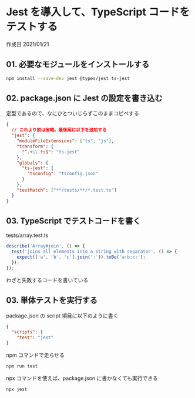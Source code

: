 # Jest を導入して、TypeScript コードをテストする

作成日 2021/01/21

## 01. 必要なモジュールをインストールする

```bash
npm install --save-dev jest @types/jest ts-jest
```

## 02. package.json に Jest の設定を書き込む

定型であるので、なにひとついじらずこのままコピペする

```json
{
  // これより前は省略。最後尾に以下を追加する
  "jest": {
    "moduleFileExtensions": ["ts", "js"],
    "transform": {
      "^.+\\.ts$": "ts-jest"
    },
    "globals": {
      "ts-jest": {
        "tsconfig": "tsconfig.json"
      }
    },
    "testMatch": ["**/tests/**/*.test.ts"]
  }
}
```

## 03. TypeScript でテストコードを書く

tests/array.test.ts

```javascript
describe('Array#join', () => {
  test('joins all elements into a string with separator', () => {
    expect(['a', 'b', 'c'].join(':')).toBe('a:b:c:');
  });
});
```

わざと失敗するコードを書いている

## 03. 単体テストを実行する

package.json の script 項目に以下のように書く

```json
{
  "scripts": {
    "test": "jest"
}
```

npm コマンドで走らせる

```bash
npm run test
```

npx コマンドを使えば、package.json に書かなくても実行できる

```bash
npx jest
```
